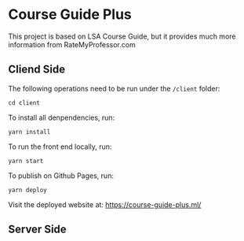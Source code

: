 # Course Guide Plus

This project is based on LSA Course Guide, but it provides much more information from RateMyProfessor.com

## Cliend Side

The following operations need to be run under the `/client` folder:

```
cd client
```

To install all denpendencies, run:

```
yarn install
```

To run the front end locally, run:

```
yarn start
```

To publish on Github Pages, run:

```
yarn deploy
```

Visit the deployed website at: https://course-guide-plus.ml/

## Server Side
